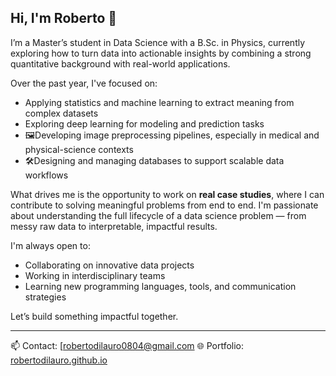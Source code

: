 ## Hi, I'm Roberto 👋

I’m a Master’s student in Data Science with a B.Sc. in Physics, currently exploring how to turn data into actionable insights by combining a strong quantitative background with real-world applications.


Over the past year, I've focused on:

- Applying statistics and machine learning to extract meaning from complex datasets  
- Exploring deep learning for modeling and prediction tasks  
- 🖼Developing image preprocessing pipelines, especially in medical and physical-science contexts  
- 🛠Designing and managing databases to support scalable data workflows  

What drives me is the opportunity to work on **real case studies**, where I can contribute to solving meaningful problems from end to end. I'm passionate about understanding the full lifecycle of a data science problem — from messy raw data to interpretable, impactful results.

I'm always open to:

- Collaborating on innovative data projects  
- Working in interdisciplinary teams  
- Learning new programming languages, tools, and communication strategies  

Let’s build something impactful together.

---

📫 Contact: [robertodilauro0804@gmail.com 
🌐 Portfolio: [robertodilauro.github.io](https://robertodilauro.github.io)

<!--
**RDLstud/RDLstud** is a ✨ _special_ ✨ repository because its `README.md` (this file) appears on your GitHub profile.

Here are some ideas to get you started:

- 🔭 I’m currently working on ...
- 🌱 I’m currently learning ...
- 👯 I’m looking to collaborate on ...
- 🤔 I’m looking for help with ...
- 💬 Ask me about ...
- 📫 How to reach me: ...
- 😄 Pronouns: ...
- ⚡ Fun fact: ...
-->
